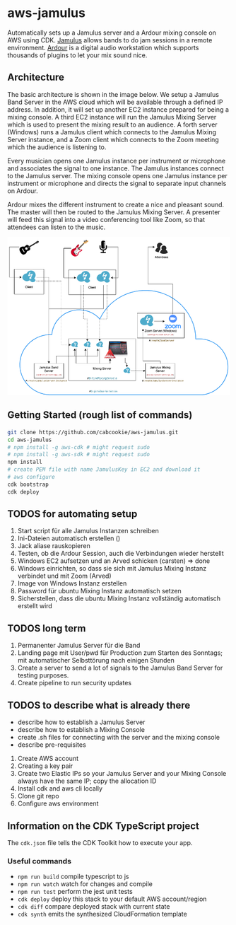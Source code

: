# aws-jamulus

Automatically sets up a Jamulus server and a Ardour mixing console on AWS using CDK. [Jamulus](https://jamulus.io) allows bands to do jam sessions in a remote environment. [Ardour](http://ardour.org) is a digital audio workstation which supports thousands of plugins to let your mix sound nice.

## Architecture

The basic architecture is shown in the image below. We setup a Jamulus Band Server in the AWS cloud which will be available through a defined IP address. In addition, it will set up another EC2 instance prepared for being a mixing console. A third EC2 instance will run the Jamulus Mixing Server which is used to present the mixing result to an audience. A forth server (Windows) runs a Jamulus client which connects to the Jamulus Mixing Server instance, and a Zoom client which connects to the Zoom meeting which the audience is listening to.

Every musician opens one Jamulus instance per instrument or microphone and associates the signal to one instance. The Jamulus instances connect to the Jamulus server. The mixing console opens one Jamulus instance per instrument or microphone and directs the signal to separate input channels on Ardour.

Ardour mixes the different instrument to create a nice and pleasant sound. The master will then be routed to the Jamulus Mixing Server. A presenter will feed this signal into a video conferencing tool like Zoom, so that attendees can listen to the music.

![architecture](./diagrams/architecture.png)

## Getting Started (rough list of commands)

```bash
git clone https://github.com/cabcookie/aws-jamulus.git
cd aws-jamulus
# npm install -g aws-cdk # might request sudo
# npm install -g aws-sdk # might request sudo
npm install
# create PEM file with name JamulusKey in EC2 and download it
# aws configure
cdk bootstrap
cdk deploy
```

## TODOS for automating setup

1. Start script für alle Jamulus Instanzen schreiben
1. Ini-Dateien automatisch erstellen ()
1. Jack aliase rauskopieren
1. Testen, ob die Ardour Session, auch die Verbindungen wieder herstellt
1. Windows EC2 aufsetzen und an Arved schicken (carsten) => done
1. Windows einrichten, so dass sie sich mit Jamulus Mixing Instanz verbindet und mit Zoom (Arved)
1. Image von Windows Instanz erstellen
1. Password für ubuntu Mixing Instanz automatisch setzen
1. Sicherstellen, dass die ubuntu Mixing Instanz vollständig automatisch erstellt wird

## TODOS long term

1. Permanenter Jamulus Server für die Band
1. Landing page mit User/pwd für Production zum Starten des Sonntags; mit automatischer Selbsttörung nach einigen Stunden
1. Create a server to send a lot of signals to the Jamulus Band Server for testing purposes.
1. Create pipeline to run security updates

## TODOS to describe what is already there

- describe how to establish a Jamulus Server
- describe how to establish a Mixing Console
- create .sh files for connecting with the server and the mixing console
- describe pre-requisites
1. Create AWS account
1. Creating a key pair
1. Create two Elastic IPs so your Jamulus Server and your Mixing Console always have the same IP; copy the allocation ID
1. Install cdk and aws cli locally
1. Clone git repo
1. Configure aws environment

## Information on the CDK TypeScript project

The `cdk.json` file tells the CDK Toolkit how to execute your app.

### Useful commands

 * `npm run build`   compile typescript to js
 * `npm run watch`   watch for changes and compile
 * `npm run test`    perform the jest unit tests
 * `cdk deploy`      deploy this stack to your default AWS account/region
 * `cdk diff`        compare deployed stack with current state
 * `cdk synth`       emits the synthesized CloudFormation template
